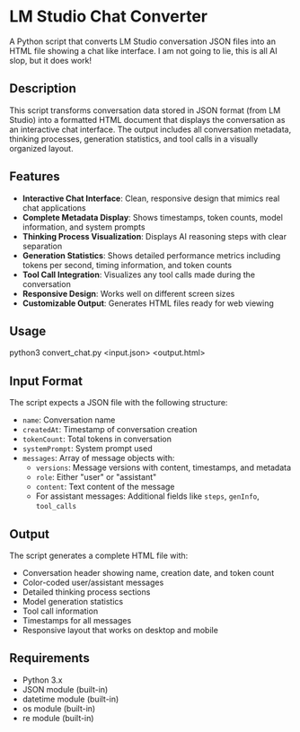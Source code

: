 # LM Studio Chat Converter

A Python script that converts LM Studio conversation JSON files into an HTML file showing a chat like interface. I am not going to lie, this is all AI slop, but it does work!

## Description

This script transforms conversation data stored in JSON format (from LM Studio) into a formatted HTML document that displays the conversation as an interactive chat interface. The output includes all conversation metadata, thinking processes, generation statistics, and tool calls in a visually organized layout.

## Features

- **Interactive Chat Interface**: Clean, responsive design that mimics real chat applications
- **Complete Metadata Display**: Shows timestamps, token counts, model information, and system prompts
- **Thinking Process Visualization**: Displays AI reasoning steps with clear separation
- **Generation Statistics**: Shows detailed performance metrics including tokens per second, timing information, and token counts
- **Tool Call Integration**: Visualizes any tool calls made during the conversation
- **Responsive Design**: Works well on different screen sizes
- **Customizable Output**: Generates HTML files ready for web viewing

## Usage
python3 convert_chat.py <input.json> <output.html>

## Input Format

The script expects a JSON file with the following structure:
- `name`: Conversation name
- `createdAt`: Timestamp of conversation creation
- `tokenCount`: Total tokens in conversation
- `systemPrompt`: System prompt used
- `messages`: Array of message objects with:
  - `versions`: Message versions with content, timestamps, and metadata
  - `role`: Either "user" or "assistant"
  - `content`: Text content of the message
  - For assistant messages: Additional fields like `steps`, `genInfo`, `tool_calls`

## Output

The script generates a complete HTML file with:
- Conversation header showing name, creation date, and token count
- Color-coded user/assistant messages
- Detailed thinking process sections
- Model generation statistics
- Tool call information
- Timestamps for all messages
- Responsive layout that works on desktop and mobile

## Requirements

- Python 3.x
- JSON module (built-in)
- datetime module (built-in)
- os module (built-in)
- re module (built-in)
